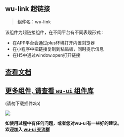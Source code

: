 ## wu-link 超链接

> **组件名：wu-link**

该组件为超链接组件，在不同平台有不同表现形式：

+ 在APP平台会通过plus环境打开内置浏览器
+ 在小程序中把链接复制到粘贴板，同时提示信息
+ 在H5中通过window.open打开链接

## [查看文档](https://wuui.cn/zh-CN/components/link.html)

## [更多组件, 请查看 `wu-ui` 组件库](https://ext.dcloud.net.cn/plugin?name=wu--ui)
(请勿下载插件zip)

<a href="https://ext.dcloud.net.cn/plugin?name=wu--ui">
	<img src="https://wuui.cn/intr.png">
</a>

**如使用过程中有任何问题，或者您对wu-ui有一些好的建议。<br>欢迎加入 [wu-ui 交流群](https://wuui.cn/zh-CN/components/qqFeedBack.html)**